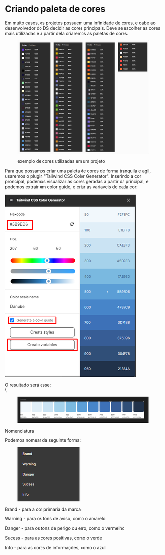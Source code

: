 # Criando paleta de cores

Em muito casos, os projetos possuem uma infinidade de cores, e cabe ao desenvolvedor do DS decidir as cores principais. Deve se escolher as cores mais utilizadas e a partir dela criaremos as paletas de cores.&#x20;

<figure><img src=".gitbook/assets/image (1).png" alt=""><figcaption><p>exemplo de cores utilizadas em um projeto</p></figcaption></figure>

Para que possamos criar uma paleta de cores de forma tranquila e agil, usaremos o plugin "Tailwind CSS Color Generator". Inserindo a cor proncipal, podemos visualizar as cores geradas a partir da principal, e podemos extrair um color guide, e criar as variaveis de cada cor:\
\
![](<.gitbook/assets/image (2).png>)

O resultado será esse:\
\


<figure><img src=".gitbook/assets/image (4).png" alt=""><figcaption></figcaption></figure>



Nomenclatura

Podemos nomear da seguinte forma:

<div align="left">

<figure><img src=".gitbook/assets/image (5).png" alt=""><figcaption></figcaption></figure>

</div>

Brand - para a cor primaria da marca

Warning - para os tons de aviso, como o amarelo

Danger - para os tons de perigo ou erro, como o vermelho

Sucess - para as cores positivas, como o verde

Info - para as cores de informações, como o azul
